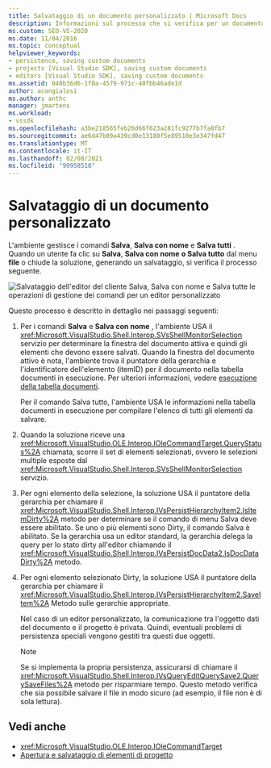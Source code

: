 ```yaml
---
title: Salvataggio di un documento personalizzato | Microsoft Docs
description: Informazioni sul processo che si verifica per un documento personalizzato per un tipo di progetto aggiunto all'IDE di Visual Studio.
ms.custom: SEO-VS-2020
ms.date: 11/04/2016
ms.topic: conceptual
helpviewer_keywords:
- persistence, saving custom documents
- projects [Visual Studio SDK], saving custom documents
- editors [Visual Studio SDK], saving custom documents
ms.assetid: 040b36d6-1f0a-4579-971c-40fbb46ade1d
author: acangialosi
ms.author: anthc
manager: jmartens
ms.workload:
- vssdk
ms.openlocfilehash: a3be218565feb26d66f623a281fc9277b7fa8fb7
ms.sourcegitcommit: ae6d47b09a439cd0e13180f5e89510e3e347fd47
ms.translationtype: MT
ms.contentlocale: it-IT
ms.lasthandoff: 02/08/2021
ms.locfileid: "99958518"
---
```

# <a name="saving-a-custom-document"></a>Salvataggio di un documento personalizzato
L'ambiente gestisce i comandi **Salva**, **Salva con nome** e **Salva tutti** . Quando un utente fa clic su **Salva**, **Salva con nome** **o Salva tutto** dal menu **file** o chiude la soluzione, generando un salvataggio, si verifica il processo seguente.

 ![Salvataggio dell'editor del cliente](../../extensibility/internals/media/private.gif "Privato") Salva, Salva con nome e Salva tutte le operazioni di gestione dei comandi per un editor personalizzato

 Questo processo è descritto in dettaglio nei passaggi seguenti:

1. Per i comandi **Salva** e **Salva con nome** , l'ambiente USA il <xref:Microsoft.VisualStudio.Shell.Interop.SVsShellMonitorSelection> servizio per determinare la finestra del documento attiva e quindi gli elementi che devono essere salvati. Quando la finestra del documento attivo è nota, l'ambiente trova il puntatore della gerarchia e l'identificatore dell'elemento (itemID) per il documento nella tabella documenti in esecuzione. Per ulteriori informazioni, vedere [esecuzione della tabella documenti](../../extensibility/internals/running-document-table.md).

     Per il comando Salva tutto, l'ambiente USA le informazioni nella tabella documenti in esecuzione per compilare l'elenco di tutti gli elementi da salvare.

2. Quando la soluzione riceve una <xref:Microsoft.VisualStudio.OLE.Interop.IOleCommandTarget.QueryStatus%2A> chiamata, scorre il set di elementi selezionati, ovvero le selezioni multiple esposte dal <xref:Microsoft.VisualStudio.Shell.Interop.SVsShellMonitorSelection> servizio.

3. Per ogni elemento della selezione, la soluzione USA il puntatore della gerarchia per chiamare il <xref:Microsoft.VisualStudio.Shell.Interop.IVsPersistHierarchyItem2.IsItemDirty%2A> metodo per determinare se il comando di menu Salva deve essere abilitato. Se uno o più elementi sono Dirty, il comando Salva è abilitato. Se la gerarchia usa un editor standard, la gerarchia delega la query per lo stato dirty all'editor chiamando il <xref:Microsoft.VisualStudio.Shell.Interop.IVsPersistDocData2.IsDocDataDirty%2A> metodo.

4. Per ogni elemento selezionato Dirty, la soluzione USA il puntatore della gerarchia per chiamare il <xref:Microsoft.VisualStudio.Shell.Interop.IVsPersistHierarchyItem2.SaveItem%2A> Metodo sulle gerarchie appropriate.

     Nel caso di un editor personalizzato, la comunicazione tra l'oggetto dati del documento e il progetto è privata. Quindi, eventuali problemi di persistenza speciali vengono gestiti tra questi due oggetti.

    > [!NOTE]
    > Se si implementa la propria persistenza, assicurarsi di chiamare il <xref:Microsoft.VisualStudio.Shell.Interop.IVsQueryEditQuerySave2.QuerySaveFiles%2A> metodo per risparmiare tempo. Questo metodo verifica che sia possibile salvare il file in modo sicuro (ad esempio, il file non è di sola lettura).

## <a name="see-also"></a>Vedi anche
- <xref:Microsoft.VisualStudio.OLE.Interop.IOleCommandTarget>
- [Apertura e salvataggio di elementi di progetto](../../extensibility/internals/opening-and-saving-project-items.md)
